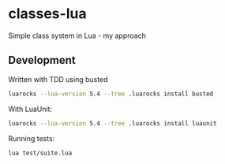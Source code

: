 # classes-lua
Simple class system in Lua - my approach

## Development

Written with TDD using busted

```bash
luarocks --lua-version 5.4 --tree .luarocks install busted
```

With LuaUnit:

```bash
luarocks --lua-version 5.4 --tree .luarocks install luaunit
```

Running tests:

```bash
lua test/suite.lua
```
